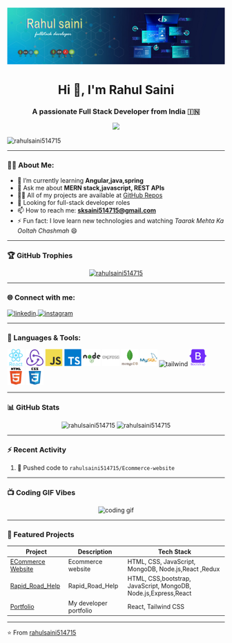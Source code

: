 ![logo](https://github.com/rahulsaini514715/rahulsaini514715/blob/main/background_profile_banner.jpg?raw=true)
<h1 align="center">Hi 👋, I'm Rahul Saini</h1>
<h3 align="center">A passionate Full Stack Developer from India 🇮🇳</h3>

<p align="center">
  <img src="https://readme-typing-svg.herokuapp.com/?lines=Full+Stack+Web+Developer;Backend+Specialist;MERN+Stack+Engineer;Lifelong+Learner&center=true&width=500&height=45">
</p>

<p align="left">
  <img src="https://komarev.com/ghpvc/?username=rahulsaini514715&label=Profile%20views&color=0e75b6&style=flat" alt="rahulsaini514715" />
</p>

---

### 👨‍💻 About Me:

- 🌱 I’m currently learning **Angular,java,spring**
- 💬 Ask me about **MERN stack,javascript, REST APIs**
- 👨‍💻 All of my projects are available at [GitHub Repos](https://github.com/rahulsaini514715?tab=repositories)
- 💼 Looking for full-stack developer roles
- 📫 How to reach me: **sksaini514715@gmail.com**
- ⚡ Fun fact: I love learn new technologies and watching *Taarak Mehta Ka Ooltah Chashmah* 😄

---

### 🏆 GitHub Trophies
<p align="center">
  <a href="https://github.com/ryo-ma/github-profile-trophy">
    <img src="https://github-profile-trophy.vercel.app/?username=rahulsaini514715&theme=monokai&row=1&column=6" alt="rahulsaini514715" />
  </a>
</p>

---

### 🌐 Connect with me:

<p align="left">
  <a href="https://www.linkedin.com/in/rahul-saini-50893625a/" target="blank">
    <img align="center" src="https://cdn.jsdelivr.net/gh/devicons/devicon/icons/linkedin/linkedin-original.svg" alt="linkedin" height="30" width="30" />
  </a>
  <a href="https://instagram.com/sainirahul_1504" target="blank">
    <img align="center" src="https://raw.githubusercontent.com/rahuldkjain/github-profile-readme-generator/master/src/images/icons/Social/instagram.svg" alt="instagram" height="30" width="40" />
  </a>
</p>

---

### 🧰 Languages & Tools:
<p align="left">
  <img src="https://raw.githubusercontent.com/devicons/devicon/master/icons/react/react-original-wordmark.svg" alt="react" width="40" height="40"/>
  <img src="https://raw.githubusercontent.com/devicons/devicon/master/icons/redux/redux-original.svg" alt="redux" width="40" height="40"/>
  <img src="https://raw.githubusercontent.com/devicons/devicon/master/icons/javascript/javascript-original.svg" alt="javascript" width="40" height="40"/>
  <img src="https://raw.githubusercontent.com/devicons/devicon/master/icons/typescript/typescript-original.svg" alt="typescript" width="40" height="40"/>
  <img src="https://raw.githubusercontent.com/devicons/devicon/master/icons/nodejs/nodejs-original-wordmark.svg" alt="nodejs" width="40" height="40"/>
  <img src="https://raw.githubusercontent.com/devicons/devicon/master/icons/express/express-original-wordmark.svg" alt="express" width="40" height="40"/>
  <img src="https://raw.githubusercontent.com/devicons/devicon/master/icons/mongodb/mongodb-original-wordmark.svg" alt="mongodb" width="40" height="40"/>
  <img src="https://raw.githubusercontent.com/devicons/devicon/master/icons/mysql/mysql-original-wordmark.svg" alt="mysql" width="40" height="40"/>
  <img src="https://www.vectorlogo.zone/logos/tailwindcss/tailwindcss-icon.svg" alt="tailwind" width="40" height="40"/>
  <img src="https://raw.githubusercontent.com/devicons/devicon/master/icons/bootstrap/bootstrap-plain-wordmark.svg" alt="bootstrap" width="40" height="40"/>
  <img src="https://raw.githubusercontent.com/devicons/devicon/master/icons/html5/html5-original-wordmark.svg" alt="html5" width="40" height="40"/>
  <img src="https://raw.githubusercontent.com/devicons/devicon/master/icons/css3/css3-original-wordmark.svg" alt="css3" width="40" height="40"/>
</p>

---

### 📊 GitHub Stats
<p align="center">
  <img src="https://github-readme-stats.vercel.app/api?username=rahulsaini514715&show_icons=true&theme=tokyonight" alt="rahulsaini514715" />
  <img src="https://github-readme-stats.vercel.app/api/top-langs/?username=rahulsaini514715&layout=compact&theme=tokyonight" alt="rahulsaini514715" />
</p>

---

### ⚡ Recent Activity
<!--START_SECTION:activity-->
1. 🔧 Pushed code to `rahulsaini514715/Ecommerce-website`
<!--END_SECTION:activity-->

---

### 📺 Coding GIF Vibes
<p align="center">
  <img src="https://user-images.githubusercontent.com/86270481/214122618-1bf43327-cdef-456e-81fe-fc71a9070c07.gif" alt="coding gif" />
</p>

---

### 📌 Featured Projects
| Project | Description | Tech Stack |
|--------|-------------|------------|
| [ECommerce Website](https://ecommerce-website-rahul-saini.netlify.app/) | Ecommerce website | HTML, CSS, JavaScript, MongoDB, Node.js,React ,Redux|
| [Rapid_Road_Help](https://roadbuddy-help.netlify.app/) | Rapid_Road_Help | HTML, CSS,bootstrap, JavaScript, MongoDB, Node.js,Express,React|
| [Portfolio](https://rahul-saini-portfolio-1.netlify.app/) | My developer portfolio | React, Tailwind CSS |

---

⭐️ From [rahulsaini514715](https://github.com/rahulsaini514715)

